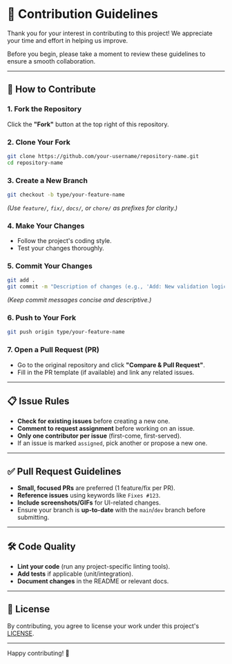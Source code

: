 
# 🤝 Contribution Guidelines  

Thank you for your interest in contributing to this project! We appreciate your time and effort in helping us improve.  

Before you begin, please take a moment to review these guidelines to ensure a smooth collaboration.  

---

## 🚀 How to Contribute  

### 1. **Fork the Repository**  
   Click the **"Fork"** button at the top right of this repository.  

### 2. **Clone Your Fork**  
   ```bash  
   git clone https://github.com/your-username/repository-name.git  
   cd repository-name  
   ```  

### 3. **Create a New Branch**  
   ```bash  
   git checkout -b type/your-feature-name  
   ```  
   *(Use `feature/`, `fix/`, `docs/`, or `chore/` as prefixes for clarity.)*  

### 4. **Make Your Changes**  
   - Follow the project's coding style.  
   - Test your changes thoroughly.  

### 5. **Commit Your Changes**  
   ```bash  
   git add .  
   git commit -m "Description of changes (e.g., 'Add: New validation logic')"  
   ```  
   *(Keep commit messages concise and descriptive.)*  

### 6. **Push to Your Fork**  
   ```bash  
   git push origin type/your-feature-name  
   ```  

### 7. **Open a Pull Request (PR)**  
   - Go to the original repository and click **"Compare & Pull Request"**.  
   - Fill in the PR template (if available) and link any related issues.  

---

## 📋 Issue Rules  

- **Check for existing issues** before creating a new one.  
- **Comment to request assignment** before working on an issue.  
- **Only one contributor per issue** (first-come, first-served).  
- If an issue is marked `assigned`, pick another or propose a new one.  

---

## ✅ Pull Request Guidelines  

- **Small, focused PRs** are preferred (1 feature/fix per PR).  
- **Reference issues** using keywords like `Fixes #123`.  
- **Include screenshots/GIFs** for UI-related changes.  
- Ensure your branch is **up-to-date** with the `main`/`dev` branch before submitting.  

---

## 🛠 Code Quality  

- **Lint your code** (run any project-specific linting tools).  
- **Add tests** if applicable (unit/integration).  
- **Document changes** in the README or relevant docs.  

---

## 📜 License  

By contributing, you agree to license your work under this project's [LICENSE](LICENSE).  

---

Happy contributing! 🎉  

